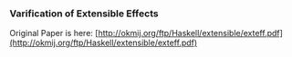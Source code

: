 ### Varification of Extensible Effects

Original Paper is here: [http://okmij.org/ftp/Haskell/extensible/exteff.pdf](http://okmij.org/ftp/Haskell/extensible/exteff.pdf)